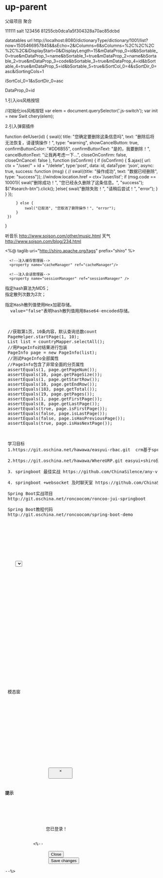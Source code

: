 # up-parent
 父级项目 聚合

111111 salt 123456
81255cb0dca1a5f304328a70ac85dcbd

datatables url
http://localhost:8080/dictionaryType/dictionary/1001/list?now=1505466957845&&sEcho=2&iColumns=6&sColumns=%2C%2C%2C%2C%2C&iDisplayStart=0&iDisplayLength=15&mDataProp_0=id&bSortable_0=true&mDataProp_1=name&bSortable_1=true&mDataProp_2=name&bSortable_2=true&mDataProp_3=code&bSortable_3=true&mDataProp_4=id&bSortable_4=true&mDataProp_5=id&bSortable_5=true&iSortCol_0=4&sSortDir_0=asc&iSortingCols=1


iSortCol_0=1&sSortDir_0=asc

DataProp_0=id



1.引入ios风格按钮
<link href="${ctx}/static/css/plugins/switchery/switchery.css" rel="stylesheet">
<script src="${ctx}/static/js/plugins/switchery/switchery.js"></script>
 //初始化ios风格按钮
        var elem = document.querySelector('.js-switch');
        var init = new Swit chery(elem);

2.引入弹窗插件
<link href="${ctx}/static/css/plugins/sweetalert/sweetalert.css" rel="stylesheet">
<script src="${ctx}/static/js/plugins/sweetalert/sweetalert.min.js"></script>

 function delUser(id) {
     swal({
         title: "您确定要删除这条信息吗",
         text: "删除后将无法恢复，请谨慎操作！",
         type: "warning",
         showCancelButton: true,
         confirmButtonColor: "#DD6B55",
         confirmButtonText: "是的，我要删除！",
         cancelButtonText: "让我再考虑一下…",
         closeOnConfirm: false,
         closeOnCancel: false
     }, function (isConfirm) {
         if (isConfirm) {
             $.ajax({
                 url: ctx + "/user/" + id + "/delete",
                 type:'post',
                 data: id,
                 dataType: 'json',
                 async: true,
                 success: function (msg) {
                    // swal({title: "操作成功", text: "数据已经删除", type: "success"});
                     //window.location.href = ctx+'/user/list';
                     if (msg.code == 10001){
                         swal("删除成功！", "您已经永久删除了这条信息。", "success");
                         $("#search-btn").click();
                     }else{
                         swal("删除失败！", "请稍后尝试！", "error");
                     }
                 }
             });
 
         } else {
             swal("已取消", "您取消了删除操作！", "error");
         }
     })
 
 }
 
 
 
 听音乐
 http://www.sojson.com/other/music.html
 天气
 http://www.sojson.com/blog/234.html
 
 
 
 
 
 

<%@ taglib uri="http://shiro.apache.org/tags" prefix="shiro" %>

<!--securityManage-->
  <!-- 安全管理器 -->
  <bean id="securityManager" class="org.apache.shiro.web.mgt.DefaultWebSecurityManager">
      <property name="realm" ref="customRealm" />

      <!--注入缓存管理器-->
      <property name="cacheManager" ref="cacheManager"/>

      <!--注入会话管理器-->
      <property name="sessionManager" ref="sessionManager" />
  </bean>

  <property name="hashAlgorithmName" value="md5"/>指定hash算法为MD5；  
  <property name="hashIterations" value="2"/>指定散列次数为2次；
  <pre name="code" class="html"><property name="storedCredentialsHexEncoded"
   value="true"/>指定Hash散列值使用Hex加密存储。
  value="false"表明hash散列值用用Base64-encoded存储。
  
 
 
 //获取第1页，10条内容，默认查询总数count
 PageHelper.startPage(1, 10);
 List<Country> list = countryMapper.selectAll();
 //用PageInfo对结果进行包装
 PageInfo page = new PageInfo(list);
 //测试PageInfo全部属性
 //PageInfo包含了非常全面的分页属性
 assertEquals(1, page.getPageNum());
 assertEquals(10, page.getPageSize());
 assertEquals(1, page.getStartRow());
 assertEquals(10, page.getEndRow());
 assertEquals(183, page.getTotal());
 assertEquals(19, page.getPages());
 assertEquals(1, page.getFirstPage());
 assertEquals(8, page.getLastPage());
 assertEquals(true, page.isFirstPage());
 assertEquals(false, page.isLastPage());
 assertEquals(false, page.isHasPreviousPage());
 assertEquals(true, page.isHasNextPage());
 
 
 
 学习目标
 1.https://git.oschina.net/hawawa/easyui-rbac.git  crm基于springboot搭建的权限管理系统
 
 2.https://git.oschina.net/hawawa/WhereURP.git easyui+shiro搭建的权限管理系统
 
 3. springboot 最佳实战 https://github.com/ChinaSilence/any-video
 
 4. springboot +websocket 及时聊天室 https://github.com/ChinaSilence/any-chat.git
 
 Spring Boot实战项目
 http://git.oschina.net/roncoocom/roncoo-jui-springboot
 
 Spring Boot教程代码
 http://git.oschina.net/roncoocom/spring-boot-demo
 

 
 
 
 
 
 
 
 	<select id="findRoleByIds" resultMap="RolePermissionResult" parameterType="list">
 		select 
 		r.id rid,
 		r.name,
 		r.role,
 		r.description,
 		r.is_show,
 		
 		p.id pid,
 		p.role_id,
 		p.resource_id,
 		p.permission_ids
 
 		from t_role r left outer join
 		t_role_resource_permission p on r.id = p.role_id where r.id in
 		<foreach collection="list" index="index" close=")" item="item" open="(" separator=",">#{item}</foreach>
 
 	</select>
 	
 		<resultMap type="Role" id="RolePermissionResult" extends="RoleResult">
    		<collection property="resourcePermissions" ofType="RoleResourcePermission">
    			<id property="id" column="pid"/>
    			<result property="resourceId" column="resource_id" />
    			<result property="permissionIds" column="permission_ids"/>
    			<association property="role" javaType="Role" />
    		</collection> 
    	</resultMap>
 
 
 
 
 
 
 
 
 <div class="row J_mainContent" id="content-main">
 
 
 
 
 
 
 模态窗
 
  <script>var ctx = '${ctx}', uid = '${user.id}', is_logined = '${status}';</script>
 
 <script type="text/javascript">
 
     if (is_logined) {
         $("#loginModal").modal('show');
         setTimeout(function(){
             $("#loginModal").modal('hide');
         },1000)
     }
 
 </script>
 
 <!-- Modal -->
 <div class="modal fade" id="loginModal" tabindex="-1" role="dialog" aria-labelledby="myModalLabel">
     <div class="modal-dialog" role="document">
         <div class="modal-content">
             <div class="modal-header">
                 <button type="button" class="close" data-dismiss="modal" aria-label="Close"><span aria-hidden="true">&times;</span>
                 </button>
                 <h4 class="modal-title" id="myModalLabel">提示</h4>
             </div>
             <div class="modal-body">
                您已登录！
             </div>
           <%--  <div class="modal-footer">
                 <button type="button" class="btn btn-default" data-dismiss="modal">Close</button>
                 <button type="button" class="btn btn-primary">Save changes</button>
             </div>--%>
         </div>
     </div>
 </div>
 